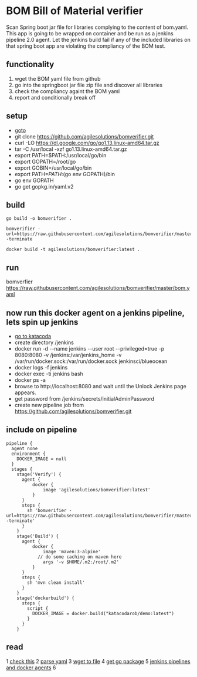 # BOM Bill of Material verifier
Scan Spring boot jar file for libraries complying to the content of bom.yaml. This app is going to be wrapped on container and be run as a jenkins pipeline 2.0 agent.
Let the jenkins build fail if any of the included libraries on that spring boot app are violating the compliancy of the BOM test.
## functionality

1. wget the BOM yaml file from github
2. go into the springboot jar file zip file and discover all libraries
3. check the compliancy againt the BOM yaml
4. report and conditionally break off

## setup

* [goto](https://www.katacoda.com/courses/docker/deploying-first-container)
* git clone https://github.com/agilesolutions/bomverifier.git
* curl -LO https://dl.google.com/go/go1.13.linux-amd64.tar.gz
* tar -C /usr/local -xzf go1.13.linux-amd64.tar.gz
* export PATH=$PATH:/usr/local/go/bin	
* export GOPATH=/root/go
* export GOBIN=/usr/local/go/bin
* export PATH=$PATH:$(go env GOPATH)/bin
* go env GOPATH
* go get gopkg.in/yaml.v2

## build

```
go build -o bomverifier .

bomverifier -url=https://raw.githubusercontent.com/agilesolutions/bomverifier/master/bom.yaml -terminate

docker build -t agilesolutions/bomverifier:latest .
```

## run
bomverfier https://raw.githubusercontent.com/agilesolutions/bomverifier/master/bom.yaml

## now run this docker agent on a jenkins pipeline, lets spin up jenkins

* [go to katacoda](https://www.katacoda.com/courses/kubernetes/helm-package-manager)
* create directory /jenkins
* docker run -d --name jenkins --user root --privileged=true -p 8080:8080 -v /jenkins:/var/jenkins_home -v /var/run/docker.sock:/var/run/docker.sock jenkinsci/blueocean
* docker logs -f jenkins
* docker exec -ti jenkins bash
* docker ps -a
* browse to http://localhost:8080 and wait until the Unlock Jenkins page appears.
* get password from /jenkins/secrets/initialAdminPassword
* create new pipeline job from https://github.com/agilesolutions/bomverifier.git

## include on pipeline

```
pipeline {
  agent none
  environment {
    DOCKER_IMAGE = null
  }
  stages {
    stage('Verify') {
      agent {
          docker {
              image 'agilesolutions/bomverifier:latest'
          }
      }
      steps {
        sh 'bomverifier -url=https://raw.githubusercontent.com/agilesolutions/bomverifier/master/bom.yaml -terminate'
      }
    }
    stage('Build') {
      agent {
          docker {
              image 'maven:3-alpine'
            // do some caching on maven here
              args '-v $HOME/.m2:/root/.m2'
          }
      }
      steps {
        sh 'mvn clean install'
      }
    }
    stage('dockerbuild') {
      steps {
        script {
          DOCKER_IMAGE = docker.build("katacodarob/demo:latest")
        }
      }
    }
```


## read

1 [check this](https://www.callicoder.com/docker-golang-image-container-example/)
2 [parse yaml](https://stackoverflow.com/questions/28682439/go-parse-yaml-file/28683173)
3 [wget to file](https://stackoverflow.com/questions/11692860/how-can-i-efficiently-download-a-large-file-using-go)
4 [get go package](https://gopkg.in/yaml.v2)
5 [jenkins pipelines and docker agents](https://jenkins.io/doc/book/pipeline/docker/)
6 []()
